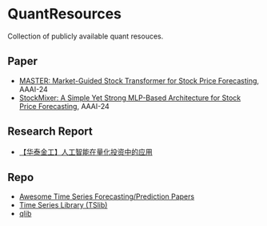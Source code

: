 # QuantResources
Collection of publicly available quant resouces.

## Paper
- [MASTER: Market-Guided Stock Transformer for Stock Price Forecasting](https://github.com/Minqi824/QuantResources/blob/main/paper/MASTER_AAAI.pdf), AAAI-24
- [StockMixer: A Simple Yet Strong MLP-Based Architecture for Stock Price Forecasting](https://github.com/Minqi824/QuantResources/blob/main/paper/StockMixer.pdf), AAAI-24

## Research Report
- [【华泰金工】人工智能在量化投资中的应用](https://github.com/Minqi824/QuantResources/blob/main/report/202403%E3%80%90%E5%8D%8E%E6%B3%B0%E9%87%91%E5%B7%A5%E3%80%91%E4%BA%BA%E5%B7%A5%E6%99%BA%E8%83%BD%E5%9C%A8%E9%87%8F%E5%8C%96%E6%8A%95%E8%B5%84%E4%B8%AD%E7%9A%84%E5%BA%94%E7%94%A8.pdf)

## Repo
- [Awesome Time Series Forecasting/Prediction Papers](https://github.com/ddz16/TSFpaper)
- [Time Series Library (TSlib)](https://github.com/thuml/Time-Series-Library/tree/main)
- [qlib](https://github.com/microsoft/qlib)

